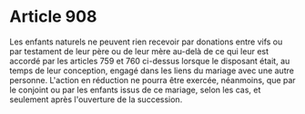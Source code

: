 # Article 908

Les enfants naturels ne peuvent rien recevoir par donations entre vifs ou par testament de leur père ou de leur mère au-delà de ce qui leur est accordé par les articles 759 et 760 ci-dessus lorsque le disposant était, au temps de leur conception, engagé dans les liens du mariage avec une autre personne.   L'action en réduction ne pourra être exercée, néanmoins, que par le conjoint ou par les enfants issus de ce mariage, selon les cas, et seulement après l'ouverture de la succession.